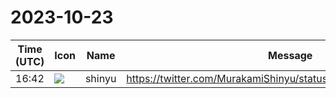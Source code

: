 # 2023-10-23

|Time (UTC)|Icon|Name|Message|
|---|---|---|---|
|16:42|![](https://avatars.slack-edge.com/2018-04-27/354445776386_e258f5ed5ba887b08668_72.jpg)|shinyu|<https://twitter.com/MurakamiShinyu/status/1716494782732939474>|
